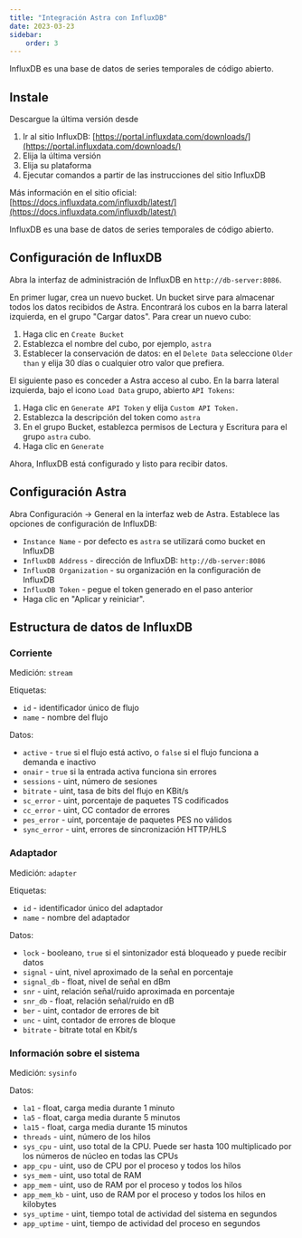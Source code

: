 ```yaml
---
title: "Integración Astra con InfluxDB"
date: 2023-03-23
sidebar:
    order: 3
---
```


InfluxDB es una base de datos de series temporales de código abierto.

## Instale[](/es/astra/monitoring/influxdb#install)

Descargue la última versión desde

1. Ir al sitio InfluxDB: [https://portal.influxdata.com/downloads/](https://portal.influxdata.com/downloads/)
2. Elija la última versión
3. Elija su plataforma
4. Ejecutar comandos a partir de las instrucciones del sitio InfluxDB

Más información en el sitio oficial: [https://docs.influxdata.com/influxdb/latest/](https://docs.influxdata.com/influxdb/latest/)

InfluxDB es una base de datos de series temporales de código abierto.

## Configuración de InfluxDB[](/es/astra/monitoring/influxdb#influxdb-configuration)

Abra la interfaz de administración de InfluxDB en `http://db-server:8086`.

En primer lugar, crea un nuevo bucket. Un bucket sirve para almacenar todos los datos recibidos de Astra. Encontrará los cubos en la barra lateral izquierda, en el grupo "Cargar datos". Para crear un nuevo cubo:

1. Haga clic en `Create Bucket`
2. Establezca el nombre del cubo, por ejemplo, `astra`
3. Establecer la conservación de datos: en el `Delete Data` seleccione `Older than` y elija 30 días o cualquier otro valor que prefiera.

El siguiente paso es conceder a Astra acceso al cubo. En la barra lateral izquierda, bajo el icono `Load Data` grupo, abierto `API Tokens`:

1. Haga clic en `Generate API Token` y elija `Custom API Token.`
2. Establezca la descripción del token como `astra`
3. En el grupo Bucket, establezca permisos de Lectura y Escritura para el grupo `astra` cubo.
4. Haga clic en `Generate`

Ahora, InfluxDB está configurado y listo para recibir datos.

## Configuración Astra[](/es/astra/monitoring/influxdb#astra-configuration)

Abra Configuración -> General en la interfaz web de Astra. Establece las opciones de configuración de InfluxDB:

- `Instance Name` - por defecto es `astra` se utilizará como bucket en InfluxDB
- `InfluxDB Address` - dirección de InfluxDB: `http://db-server:8086`
- `InfluxDB Organization` - su organización en la configuración de InfluxDB
- `InfluxDB Token` - pegue el token generado en el paso anterior
- Haga clic en "Aplicar y reiniciar".

## Estructura de datos de InfluxDB[](/es/astra/monitoring/influxdb#influxdb-data-structure)

### Corriente

Medición: `stream`

Etiquetas:

- `id` - identificador único de flujo
- `name` - nombre del flujo

Datos:

- `active` - `true` si el flujo está activo, o `false` si el flujo funciona a demanda e inactivo
- `onair` - `true` si la entrada activa funciona sin errores
- `sessions` - uint, número de sesiones
- `bitrate` - uint, tasa de bits del flujo en KBit/s
- `sc_error` - uint, porcentaje de paquetes TS codificados
- `cc_error` - uint, CC contador de errores
- `pes_error` - uint, porcentaje de paquetes PES no válidos
- `sync_error` - uint, errores de sincronización HTTP/HLS

### Adaptador

Medición: `adapter`

Etiquetas:

- `id` - identificador único del adaptador
- `name` - nombre del adaptador

Datos:

- `lock` - booleano, `true` si el sintonizador está bloqueado y puede recibir datos
- `signal` - uint, nivel aproximado de la señal en porcentaje
- `signal_db` - float, nivel de señal en dBm
- `snr` - uint, relación señal/ruido aproximada en porcentaje
- `snr_db` - float, relación señal/ruido en dB
- `ber` - uint, contador de errores de bit
- `unc` - uint, contador de errores de bloque
- `bitrate` - bitrate total en Kbit/s

### Información sobre el sistema

Medición: `sysinfo`

Datos:

- `la1` - float, carga media durante 1 minuto
- `la5` - float, carga media durante 5 minutos
- `la15` - float, carga media durante 15 minutos
- `threads` - uint, número de los hilos
- `sys_cpu` - uint, uso total de la CPU. Puede ser hasta 100 multiplicado por los números de núcleo en todas las CPUs
- `app_cpu` - uint, uso de CPU por el proceso y todos los hilos
- `sys_mem` - uint, uso total de RAM
- `app_mem` - uint, uso de RAM por el proceso y todos los hilos
- `app_mem_kb` - uint, uso de RAM por el proceso y todos los hilos en kilobytes
- `sys_uptime` - uint, tiempo total de actividad del sistema en segundos
- `app_uptime` - uint, tiempo de actividad del proceso en segundos
